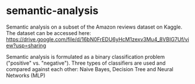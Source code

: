 # semantic-analysis

Semantic analysis on a subset of the Amazon reviews dataset on Kaggle. The dataset can be accessed here: https://drive.google.com/file/d/16bN0FrEDU6yHcM1zexv3Mu4_8VBIG7Uf/view?usp=sharing

Semantic analysis is formulated as a binary classification problem ("positive" vs. "negative"). Three types of classifiers are used and compared against each other: Naive Bayes, Decision Tree and Neural Networks (MLP)
